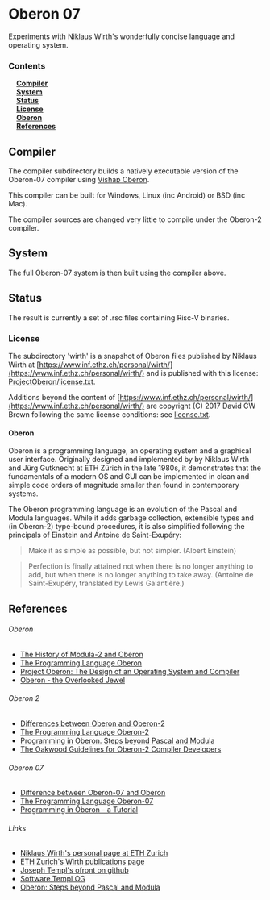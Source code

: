 # Oberon 07

Experiments with Niklaus Wirth's wonderfully concise language and operating system.

### Contents

&nbsp;&nbsp;&nbsp;&nbsp;[**Compiler**](#compiler)<br>
&nbsp;&nbsp;&nbsp;&nbsp;[**System**](#system)<br>
&nbsp;&nbsp;&nbsp;&nbsp;[**Status**](#status)<br>
&nbsp;&nbsp;&nbsp;&nbsp;[**License**](#license)<br>
&nbsp;&nbsp;&nbsp;&nbsp;[**Oberon**](#oberon)<br>
&nbsp;&nbsp;&nbsp;&nbsp;[**References**](#references)<br>


## Compiler

The compiler subdirectory builds a natively executable version of the Oberon-07 compiler using [Vishap Oberon](https://github.com/vishaps/voc).

This compiler can be built for Windows, Linux (inc Android) or BSD (inc Mac).

The compiler sources are changed very little to compile under the Oberon-2 compiler.


## System

The full Oberon-07 system is then built using the compiler above.


## Status

The result is currently a set of .rsc files containing Risc-V binaries.


### License

The subdirectory 'wirth' is a snapshot of Oberon files published by Niklaus Wirth at [https://www.inf.ethz.ch/personal/wirth/](https://www.inf.ethz.ch/personal/wirth/) and is published with this license: [ProjectOberon/license.txt](wirth/ProjectOberon/license.txt).

Additions beyond the content of [https://www.inf.ethz.ch/personal/wirth/](https://www.inf.ethz.ch/personal/wirth/) are copyright (C) 2017 David CW Brown following the same license conditions: see [license.txt](license.txt).


#### Oberon

Oberon is a programming language, an operating system and a graphical
user interface. Originally designed and implemented by by Niklaus Wirth and
Jürg Gutknecht at ETH Zürich in the late 1980s, it demonstrates that the
fundamentals of a modern OS and GUI can be implemented in clean and simple code
orders of magnitude smaller than found in contemporary systems.

The Oberon programming language is an evolution of the Pascal and Modula
languages. While it adds garbage collection, extensible types and (in
Oberon-2) type-bound procedures, it is also simplified following the principals
of Einstein and Antoine de Saint-Exupéry:

>  Make it as simple as possible, but not simpler. (Albert Einstein)

>  Perfection is finally attained not when there is no longer anything to add, but
>  when there is no longer anything to take away. (Antoine de Saint-Exupéry,
>  translated by Lewis Galantière.)


## References

###### Oberon
 - [The History of Modula-2 and Oberon](http://people.inf.ethz.ch/wirth/Articles/Modula-Oberon-June.pdf)
 - [The Programming Language Oberon](https://www.inf.ethz.ch/personal/wirth/Oberon/Oberon.Report.pdf)
 - [Project Oberon: The Design of an Operating System and Compiler ](http://www.ethoberon.ethz.ch/WirthPubl/ProjectOberon.pdf)
 - [Oberon - the Overlooked Jewel](http://citeseerx.ist.psu.edu/viewdoc/download?doi=10.1.1.90.7173&rep=rep1&type=pdf)

###### Oberon 2
 - [Differences between Oberon and Oberon-2](http://members.home.nl/jmr272/Oberon/Oberon2.Differences.pdf)
 - [The Programming Language Oberon-2](http://www.ssw.uni-linz.ac.at/Research/Papers/Oberon2.pdf)
 - [Programming in Oberon. Steps beyond Pascal and Modula](http://www.ethoberon.ethz.ch/WirthPubl/ProgInOberonWR.pdf)
 - [The Oakwood Guidelines for Oberon-2 Compiler Developers](http://www.math.bas.bg/bantchev/place/oberon/oakwood-guidelines.pdf)

###### Oberon 07
 - [Difference between Oberon-07 and Oberon](https://www.inf.ethz.ch/personal/wirth/Oberon/Oberon07.pdf)
 - [The Programming Language Oberon-07](https://www.inf.ethz.ch/personal/wirth/Oberon/Oberon07.Report.pdf)
 - [Programming in Oberon - a Tutorial](https://www.inf.ethz.ch/personal/wirth/Oberon/PIO.pdf)

###### Links
 - [Niklaus Wirth's personal page at ETH Zurich](https://www.inf.ethz.ch/personal/wirth/)
 - [ETH Zurich's Wirth publications page](http://www.ethoberon.ethz.ch/WirthPubl/)
 - [Joseph Templ's ofront on github](https://hithub.com/jtempl/ofront)
 - [Software Templ OG](http://www.software-templ.com)
 - [Oberon: Steps beyond Pascal and Modula](http://fruttenboel.verhoeven272.nl/Oberon/)

